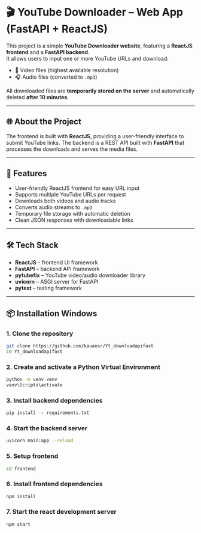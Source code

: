 # 🎬 YouTube Downloader – Web App (FastAPI + ReactJS)

This project is a simple **YouTube Downloader website**, featuring a **ReactJS frontend** and a **FastAPI backend**.  
It allows users to input one or more YouTube URLs and download:

- 🎥 Video files (highest available resolution)
- 🎧 Audio files (converted to `.mp3`)

All downloaded files are **temporarily stored on the server** and automatically deleted **after 10 minutes**.

---

## 🌐 About the Project

The frontend is built with **ReactJS**, providing a user-friendly interface to submit YouTube links. The backend is a REST API built with **FastAPI** that processes the downloads and serves the media files.

---

## 🚀 Features

- User-friendly ReactJS frontend for easy URL input
- Supports multiple YouTube URLs per request
- Downloads both videos and audio tracks
- Converts audio streams to `.mp3`
- Temporary file storage with automatic deletion
- Clean JSON responses with downloadable links

---

## 🛠️ Tech Stack

- **ReactJS** – frontend UI framework
- **FastAPI** – backend API framework
- **pytubefix** – YouTube video/audio downloader library
- **uvicorn** – ASGI server for FastAPI
- **pytest** – testing framework

---

## 📦 Installation Windows

### 1. Clone the repository

```bash
git clone https://github.com/kauansr/Yt_downloadapifast
cd Yt_downloadapifast
```

### 2. Create and activate a Python Virtual Environment
```bash
python -m venv venv
venv\Scripts\activate
```

### 3. Install backend dependencies
```bash
pip install -r requirements.txt
```

### 4. Start the backend server
```bash
uvicorn main:app --reload
```

### 5. Setup frontend
```bash
cd frontend
```

### 6. Install frontend dependencies
```bash
npm install
```

### 7. Start the react development server
```bash
npm start
```
